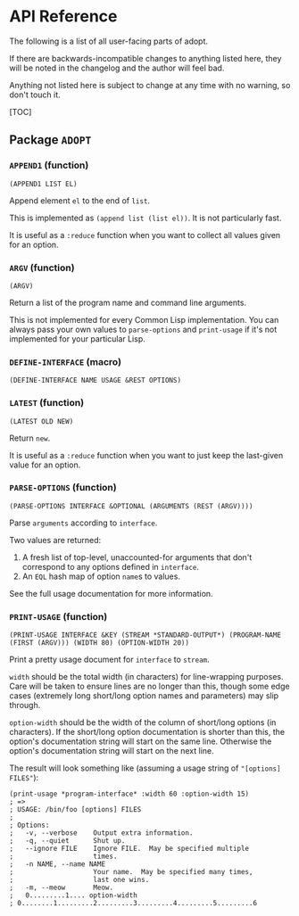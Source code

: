 # API Reference

The following is a list of all user-facing parts of adopt.

If there are backwards-incompatible changes to anything listed here, they will
be noted in the changelog and the author will feel bad.

Anything not listed here is subject to change at any time with no warning, so
don't touch it.

[TOC]

## Package `ADOPT`

### `APPEND1` (function)

    (APPEND1 LIST EL)

Append element `el` to the end of `list`.

  This is implemented as `(append list (list el))`.  It is not particularly
  fast.

  It is useful as a `:reduce` function when you want to collect all values given
  for an option.

  

### `ARGV` (function)

    (ARGV)

Return a list of the program name and command line arguments.

  This is not implemented for every Common Lisp implementation.  You can always
  pass your own values to `parse-options` and `print-usage` if it's not
  implemented for your particular Lisp.

  

### `DEFINE-INTERFACE` (macro)

    (DEFINE-INTERFACE NAME USAGE &REST OPTIONS)

### `LATEST` (function)

    (LATEST OLD NEW)

Return `new`.

  It is useful as a `:reduce` function when you want to just keep the last-given
  value for an option.

  

### `PARSE-OPTIONS` (function)

    (PARSE-OPTIONS INTERFACE &OPTIONAL (ARGUMENTS (REST (ARGV))))

Parse `arguments` according to `interface`.

  Two values are returned:

  1. A fresh list of top-level, unaccounted-for arguments that don't correspond
     to any options defined in `interface`.
  2. An `EQL` hash map of option `name`s to values.

  See the full usage documentation for more information.

  

### `PRINT-USAGE` (function)

    (PRINT-USAGE INTERFACE &KEY (STREAM *STANDARD-OUTPUT*) (PROGRAM-NAME (FIRST (ARGV))) (WIDTH 80) (OPTION-WIDTH 20))

Print a pretty usage document for `interface` to `stream`.

  `width` should be the total width (in characters) for line-wrapping purposes.
  Care will be taken to ensure lines are no longer than this, though some edge
  cases (extremely long short/long option names and parameters) may slip
  through.

  `option-width` should be the width of the column of short/long options (in
  characters).  If the short/long option documentation is shorter than this, the
  option's documentation string will start on the same line.  Otherwise the
  option's documentation string will start on the next line.

  The result will look something like (assuming a usage string of
  `"[options] FILES"`):

    (print-usage *program-interface* :width 60 :option-width 15)
    ; =>
    ; USAGE: /bin/foo [options] FILES
    ;
    ; Options:
    ;   -v, --verbose    Output extra information.
    ;   -q, --quiet      Shut up.
    ;   --ignore FILE    Ignore FILE.  May be specified multiple
    ;                    times.
    ;   -n NAME, --name NAME
    ;                    Your name.  May be specified many times,
    ;                    last one wins.
    ;   -m, --meow       Meow.
    ;   0.........1.... option-width
    ; 0........1.........2.........3.........4.........5.........6

  

